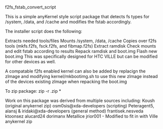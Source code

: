 f2fs_fstab_convert_script

This is a simple anyKernel style script package that detects fs types for /system, /data, and /cache and modifies the fstab accordingly.

The installer script does the following:

Extracts needed tools/files
Mounts /system, /data, /cache
Copies over f2fs tools (mkfs.f2fs, fsck.f2fs, and fibmap.f2fs)
Extract ramdisk
Check mounts and edit fstab according to results
Repack ramdisk and boot.img
Flash new boot.img
This was specifically designed for HTC VILLE but can be modified for other devices as well.

A compatable f2fs enabled kernel can also be added by replacign the zImage and modifying kernel/mkbootimg.sh to use this new zImage instead of the devices existing zImage when repacking the boot.img

To zip package: zip -r .zip *

Work on this package was derived from multiple sources including: Koush (original anykernel zip) osm0sis@xda-developers (scripting) Peteragent5, alansj & iridaki@xda-developers (general method) frantisek.nesveda ktoonsez alucard24 dorimanx Metallice jrior001 - Modified to fit in with Ville anykernel zip
